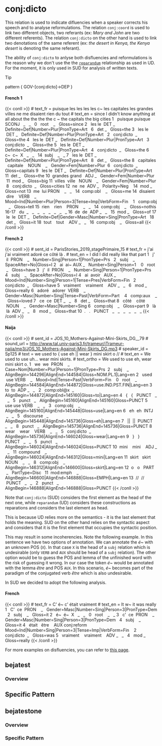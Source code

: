 # conj:dicto

This relation is used to indicate difluencies when a speaker corrects his speech and to analyse reformulations. The relation `conj:coord` is used to link two different objects, two referants (ex: *Mary and John* are two different referents). The relation `conj:dicto` on the other hand is used to link two denotations of the same referent (ex: *the desert in Kenya, the Kenya desert* is denoting the same referant).

The ability of `conj:dicto` to anlyse both disfluencies and reformulations is the reason why we don't use the the [`reparandum`](https://universaldependencies.org/u/dep/reparandum.html) relationship as used in UD. For the moment, it is only used in SUD for analysis of written texts.

>[!tip]
> pattern { GOV-[conj:dicto]->DEP }

<!-- tabs:start -->
#### **French 1**
{{< conll >}}
\# text_fr = puisque les les les les c~ les capitales les grandes villes ne me disaient rien du tout
\# text_en = since I didn't know anything at all about the the the the c ~ the capitals the big cities
1   puisque puisque SCONJ   _   _   0   root    _   Gloss=since
2   les le  DET _   Definite=Def|Number=Plur|PronType=Art   6   det _   Gloss=the
3   les le  DET _   Definite=Def|Number=Plur|PronType=Art   2   conj:dicto  _   Gloss=the
4   les le  DET _   Definite=Def|Number=Plur|PronType=Art   3   conj:dicto  _   Gloss=the
5   les le  DET _   Definite=Def|Number=Plur|PronType=Art   4   conj:dicto  _   Gloss=the
6   c~  c~  X   _   _   14  subj    _   _
7   les le  DET _   Definite=Def|Number=Plur|PronType=Art   8   det _   Gloss=the
8   capitales   capitale    NOUN    _   Gender=Fem|Number=Plur  6   conj:dicto  _   Gloss=capitals
9   les le  DET _   Definite=Def|Number=Plur|PronType=Art   11  det _   Gloss=the
10  grandes grand   ADJ _   Gender=Fem|Number=Plur  11  mod _   Gloss=big
11  villes  ville   NOUN    _   Gender=Fem|Number=Plur  8   conj:dicto  _   Gloss=cities
12  ne  ne  ADV _   Polarity=Neg    14  mod _   Gloss=not
13  me  lui PRON    _   _   14  comp:obl    _   Gloss=me
14  disaient    dire    VERB    _   Mood=Ind|Number=Plur|Person=3|Tense=Imp|VerbForm=Fin    1   comp:obj    _   Gloss=tell
15  rien    rien    PRON    _   _   14  comp:obj    _   Gloss=nothis
16-17   du  _   _   _   _   _   _   _   _
16  de  de  ADP _   _   15  mod _   Gloss=of
17  le  le  DET _   Definite=Def|Gender=Masc|Number=Sing|PronType=Art   18  det _   Gloss=it
18  tout    tout    ADV _   _   16  comp:obj    _   Gloss=all
{{< /conll >}}

#### **French 2**
{{< conll >}}
\# sent_id = ParisStories_2019_stagePrimaire_15
\# text_fr = j'ai j'ai vraiment adoré ce côté là .
\# text_en = I did I did really like that part
1   j'  il  PRON    _   Number=Sing|Person=1|PronType=Prs   2   subj    _   SpaceAfter=No|Gloss=I
2   ai  ai~ AUX _   Number=Sing|Person=1    0   root    _   Gloss=have
3   j'  il  PRON    _   Number=Sing|Person=1|PronType=Prs   4   subj    _   SpaceAfter=No|Gloss=I
4   ai  avoir   AUX _   Mood=Ind|Number=Sing|Person=1|Tense=Pres|VerbForm=Fin   2   conj:dicto  _   Gloss=have
5   vraiment    vraiment    ADV _   _   6   mod _   Gloss=really
6   adoré   adorer  VERB    _   Gender=Masc|Number=Sing|Tense=Past|VerbForm=Part    4   comp:aux    _   Gloss=loved
7   ce  ce  DET _   _   8   det _   Gloss=that
8   côté    côté    NOUN    _   Gender=Masc|Number=Sing 6   comp:obj    _   Gloss=part
9   là  là  ADV _   _   8   mod _   Gloss=that
10  .   .   PUNCT   _   _   _   _   _   _
{{< /conll >}}

#### **Naija**
{{< conll >}}
\# sent_id = JOS_10_Mothers-Against-Mini-Skirts_DG__79
\# sound_url = http://www.tal.univ-paris3.fr/trameur/iTrameur-naija/mp3/JOS_10_Mothers-Against-Mini-Skirts_DG.mp3
\# speaker_id = Sp125
\# text = we used to { use eh || wear } mini skirt o //
\# text_en = We used to use uh... wear mini skirts.
\# text_ortho = We used to use eh, wear mini skirt o.
1   we  we  PRON    _   Case=Nom|Number=Plur|Person=1|PronType=Prs  2   subj    _   AlignBegin=144296|AlignEnd=144584|Gloss=NOM.PL.1|Lang=en
2   used    use VERB    _   Mood=Ind|Tense=Past|VerbForm=Fin    0   root    _   AlignBegin=144584|AlignEnd=144872|Gloss=use.IND.PST.FIN|Lang=en
3   to  to  ADP _   _   2   comp:obl@x  _   AlignBegin=144872|AlignEnd=145160|Gloss=to|Lang=en
4   {   {   PUNCT   _   _   5   punct   _   AlignBegin=145160|AlignEnd=145160|Gloss=PUNCT
5   use use VERB    _   _   3   comp:obj    _   AlignBegin=145160|AlignEnd=145448|Gloss=use|Lang=en
6   eh  eh  INTJ    _   _   5   discourse   _   AlignBegin=145448|AlignEnd=145736|Gloss=eh|Lang=en
7   ||  ||  PUNCT   _   _   8   punct   _   AlignBegin=145736|AlignEnd=145736|Gloss=PUNCT
8   wear    wear    VERB    _   _   5   conj:dicto  _   AlignBegin=145736|AlignEnd=146024|Gloss=wear|Lang=en
9   }   }   PUNCT   _   _   5   punct   _   AlignBegin=146024|AlignEnd=146024|Gloss=PUNCT
10  mini    mini    ADJ _   _   11  compound    _   AlignBegin=146024|AlignEnd=146312|Gloss=mini|Lang=en
11  skirt   skirt   NOUN    _   _   8   comp:obj    _   AlignBegin=146312|AlignEnd=146600|Gloss=skirt|Lang=en
12  o   o   PART    _   PartType=Disc   11  mod:emph    _   AlignBegin=146600|AlignEnd=146888|Gloss=EMPH|Lang=en
13  //  //  PUNCT   _   _   2   punct   _   AlignBegin=146888|AlignEnd=146888|Gloss=PUNCT
{{< /conll >}}
<!-- tabs:end -->
  

Note that `conj:dicto` (SUD) considers the first element as the head of the next one, while `reparandum` (UD) considers these constructions as reparations and considers the last element as head.

This is because UD relies more on the semantics - it is the last element that holds the meaning. SUD on the other hand relies on the syntactic aspect and considers that it is the first element that occupies the syntactic position.

This may result in some incoherencies. Note the following example. In this sentence we have two options of annotation. We can annotate the *é~* with an unknown POS (`X`). In that case `X` is the head of a `subj` relation which is undesirable (only `VERB` and `AUX` should be head of a `subj` relation). The other option would be to guess the POS and lemma of the unfinished word with the risk of guessing it wrong. In our case the token *é~* would be annotated with the lemma *être* and POS `AUX`. In this scenario, *é~* becomes part of the paradigm of the conjugated verb *être* which is also undesirable.

In SUD we decided to adopt the following analysis.
<!-- tabs:start -->
#### **French**
{{< conll >}}
\# text_fr = C' é~ c' était vraiment
\# text_en = It w~ it was really
1   C'  ce  PRON    _   Gender=Masc|Number=Sing|Person=3|PronType=Dem   2   subj    _   Gloss=it
2   é~  é~  X   _   _   0   root    _   _
3   c'  ce  PRON    _   Gender=Masc|Number=Sing|Person=3|PronType=Dem   4   subj    _   Gloss=it
4   était   être    AUX conj:reform Mood=Ind|Number=Sing|Person=3|Tense=Imp|VerbForm=Fin    2   conj:dicto  _   Gloss=was
5   vraiment    vraiment    ADV _   _   4   mod _   Gloss=really
{{< /conll >}}
<!-- tabs:end -->
  
For more examples on disfluencies, you can refer to [this page](../../Particular_construction/disfluency.md).


## bejatest

### Overview

## Specific Pattern




## bejatestone

### Overview

### Specific Pattern


